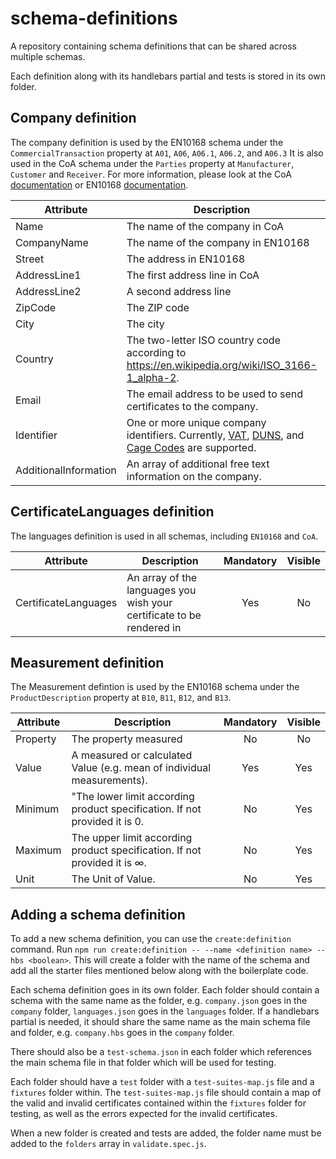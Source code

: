 # schema-definitions

A repository containing schema definitions that can be shared across multiple schemas.

Each definition along with its handlebars partial and tests is stored in its own folder.

## Company definition

The company definition is used by the EN10168 schema under the `CommercialTransaction` property at `A01`, `A06`, `A06.1`, `A06.2`, and `A06.3` It is also used in the CoA schema under the `Parties` property at `Manufacturer`, `Customer` and `Receiver`.
For more information, please look at the CoA [documentation](https://github.com/thematerials-network/CoA-documentation/blob/main/README.md) or EN10168 [documentation](https://s1seven.github.io/SEP/EN10168/#json-definitions).

| Attribute             | Description                                                                                                                                                                                                                                            | Mandatory | Visible |
| --------------------- | ------------------------------------------------------------------------------------------------------------------------------------------------------------------------------------------------------------------------------------------------------ | :-------: | :-----: |
| Name                  | The name of the company in CoA                                                                                                                                                                                                                         |    Yes    |   Yes   |
| CompanyName           | The name of the company in EN10168                                                                                                                                                                                                                     |    Yes    |   Yes   |
| Street                | The address in EN10168                                                                                                                                                                                                                                 |    Yes    |   Yes   |
| AddressLine1          | The first address line in CoA                                                                                                                                                                                                                          |    Yes    |   Yes   |
| AddressLine2          | A second address line                                                                                                                                                                                                                                  |    No     |   Yes   |
| ZipCode               | The ZIP code                                                                                                                                                                                                                                           |    Yes    |   Yes   |
| City                  | The city                                                                                                                                                                                                                                               |    Yes    |   Yes   |
| Country               | The two-letter ISO country code according to https://en.wikipedia.org/wiki/ISO_3166-1_alpha-2.                                                                                                                                                         |    Yes    |   Yes   |
| Email                 | The email address to be used to send certificates to the company.                                                                                                                                                                                      |    No     |   Yes   |
| Identifier            | One or more unique company identifiers. Currently, [VAT](https://ec.europa.eu/taxation_customs/vat-identification-numbers_en), [DUNS](https://www.dnb.com/duns-number.html), and [Cage Codes](https://cage.dla.mil/Info/about#cagecode) are supported. |    Yes    |   No    |
| AdditionalInformation | An array of additional free text information on the company.                                                                                                                                                                                           |    No     |   Yes   |

## CertificateLanguages definition

The languages definition is used in all schemas, including `EN10168` and `CoA`.

| Attribute            | Description                                                           | Mandatory | Visible |
| -------------------- | --------------------------------------------------------------------- | :-------: | :-----: |
| CertificateLanguages | An array of the languages you wish your certificate to be rendered in |    Yes    |   No    |

## Measurement definition

The Measurement defintion is used by the EN10168 schema under the `ProductDescription` property at `B10`, `B11`, `B12`, and `B13`.

| Attribute | Description                                                                | Mandatory | Visible |
| --------- | -------------------------------------------------------------------------- | :-------: | :-----: |
| Property  | The property measured                                                      |    No     |   No    |
| Value     | A measured or calculated Value (e.g. mean of individual measurements).     |    Yes    |   Yes   |
| Minimum   | "The lower limit according product specification. If not provided it is 0. |    No     |   Yes   |
| Maximum   | The upper limit according product specification. If not provided it is ∞.  |    No     |   Yes   |
| Unit      | The Unit of Value.                                                         |    No     |   Yes   |

## Adding a schema definition

To add a new schema definition, you can use the `create:definition` command. Run `npm run create:definition -- --name <definition name> --hbs <boolean>`. This will create a folder with the name of the schema and add all the starter files mentioned below along with the boilerplate code.

Each schema definition goes in its own folder. Each folder should contain a schema with the same name as the folder, e.g. `company.json` goes in the `company` folder, `languages.json` goes in the `languages` folder. If a handlebars partial is needed, it should share the same name as the main schema file and folder, e.g. `company.hbs` goes in the `company` folder.

There should also be a `test-schema.json` in each folder which references the main schema file in that folder which will be used for testing.

Each folder should have a `test` folder with a `test-suites-map.js` file and a `fixtures` folder within. The `test-suites-map.js` file should contain a map of the valid and invalid certificates contained within the `fixtures` folder for testing, as well as the errors expected for the invalid certificates.

When a new folder is created and tests are added, the folder name must be added to the `folders` array in `validate.spec.js`.
